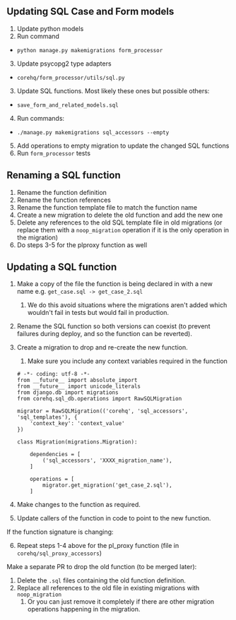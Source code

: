 Updating SQL Case and Form models
---------------------------------

1. Update python models
2. Run command
  - `python manage.py makemigrations form_processor`
3. Update psycopg2 type adapters
  - `corehq/form_processor/utils/sql.py`
3. Update SQL functions. Most likely these ones but possible others:
  - `save_form_and_related_models.sql`
4. Run commands:
  - `./manage.py makemigrations sql_accessors --empty`
5. Add operations to empty migration to update the changed SQL functions
6. Run `form_processor` tests


Renaming a SQL function
-----------------------

1. Rename the function definition
2. Rename the function references
3. Rename the function template file to match the function name
4. Create a new migration to delete the old function and add the new one
5. Delete any references to the old SQL template file in old migrations (or
replace them with a `noop_migration` operation if it is the only operation in the migration)
6. Do steps 3-5 for the plproxy function as well


Updating a SQL function
-----------------------

1. Make a copy of the file the function is being declared in with a new name
   e.g. `get_case.sql -> get_case_2.sql`
    1. We do this avoid situations where the migrations aren't added which
    wouldn't fail in tests but would fail in production.
2. Rename the SQL function so both versions can coexist (to prevent failures
   during deploy, and so the function can be reverted).
3. Create a migration to drop and re-create the new function.
    1. Make sure you include any context variables required in the function

    ```
    # -*- coding: utf-8 -*-
    from __future__ import absolute_import
    from __future__ import unicode_literals
    from django.db import migrations
    from corehq.sql_db.operations import RawSQLMigration

    migrator = RawSQLMigration(('corehq', 'sql_accessors', 'sql_templates'), {
        'context_key': 'context_value'
    })

    class Migration(migrations.Migration):

        dependencies = [
            ('sql_accessors', 'XXXX_migration_name'),
        ]

        operations = [
            migrator.get_migration('get_case_2.sql'),
        ]
    ```

4. Make changes to the function as required.
5. Update callers of the function in code to point to the new function.

If the function signature is changing:

6. Repeat steps 1-4 above for the pl_proxy function (file in `corehq/sql_proxy_accessors`)

Make a separate PR to drop the old function (to be merged later):

1. Delete the `.sql` files containing the old function definition.
2. Replace all references to the old file in existing migrations with `noop_migration`
    1. Or you can just remove it completely if there are other migration operations
    happening in the migration.
